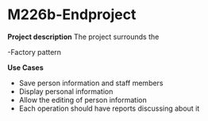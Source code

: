# M226b-Endproject

**Project description**
The project surrounds the 


-Factory pattern

**Use Cases**

- Save person information and staff members
- Display personal information
- Allow the editing of person information
- Each operation should have reports discussing about it
